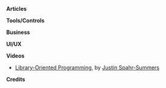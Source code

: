 **Articles**

**Tools/Controls**

**Business**

**UI/UX**

**Videos**

- [Library-Oriented Programming](https://www.youtube.com/watch?v=lqNUTW0F4bw), by [Justin Spahr-Summers](https://twitter.com/jspahrsummers)

**Credits**

